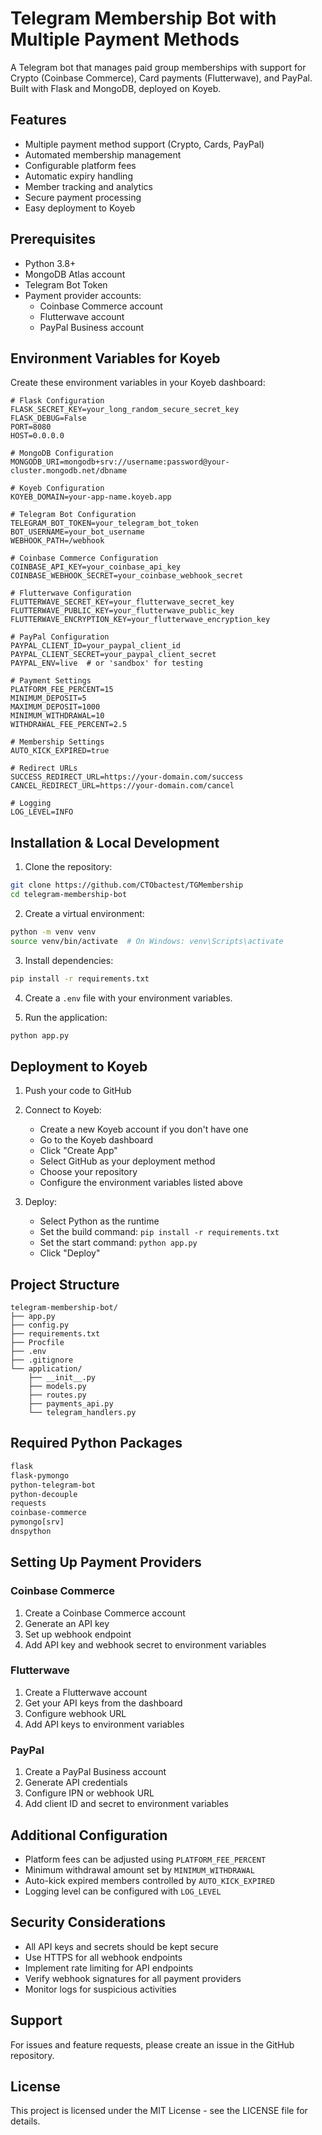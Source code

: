 # Telegram Membership Bot with Multiple Payment Methods

A Telegram bot that manages paid group memberships with support for Crypto (Coinbase Commerce), Card payments (Flutterwave), and PayPal. Built with Flask and MongoDB, deployed on Koyeb.

## Features

- Multiple payment method support (Crypto, Cards, PayPal)
- Automated membership management
- Configurable platform fees
- Automatic expiry handling
- Member tracking and analytics
- Secure payment processing
- Easy deployment to Koyeb

## Prerequisites

- Python 3.8+
- MongoDB Atlas account
- Telegram Bot Token
- Payment provider accounts:
  - Coinbase Commerce account
  - Flutterwave account
  - PayPal Business account

## Environment Variables for Koyeb

Create these environment variables in your Koyeb dashboard:

```env
# Flask Configuration
FLASK_SECRET_KEY=your_long_random_secure_secret_key
FLASK_DEBUG=False
PORT=8080
HOST=0.0.0.0

# MongoDB Configuration
MONGODB_URI=mongodb+srv://username:password@your-cluster.mongodb.net/dbname

# Koyeb Configuration
KOYEB_DOMAIN=your-app-name.koyeb.app

# Telegram Bot Configuration
TELEGRAM_BOT_TOKEN=your_telegram_bot_token
BOT_USERNAME=your_bot_username
WEBHOOK_PATH=/webhook

# Coinbase Commerce Configuration
COINBASE_API_KEY=your_coinbase_api_key
COINBASE_WEBHOOK_SECRET=your_coinbase_webhook_secret

# Flutterwave Configuration
FLUTTERWAVE_SECRET_KEY=your_flutterwave_secret_key
FLUTTERWAVE_PUBLIC_KEY=your_flutterwave_public_key
FLUTTERWAVE_ENCRYPTION_KEY=your_flutterwave_encryption_key

# PayPal Configuration
PAYPAL_CLIENT_ID=your_paypal_client_id
PAYPAL_CLIENT_SECRET=your_paypal_client_secret
PAYPAL_ENV=live  # or 'sandbox' for testing

# Payment Settings
PLATFORM_FEE_PERCENT=15
MINIMUM_DEPOSIT=5
MAXIMUM_DEPOSIT=1000
MINIMUM_WITHDRAWAL=10
WITHDRAWAL_FEE_PERCENT=2.5

# Membership Settings
AUTO_KICK_EXPIRED=true

# Redirect URLs
SUCCESS_REDIRECT_URL=https://your-domain.com/success
CANCEL_REDIRECT_URL=https://your-domain.com/cancel

# Logging
LOG_LEVEL=INFO
```

## Installation & Local Development

1. Clone the repository:
```bash
git clone https://github.com/CTObactest/TGMembership
cd telegram-membership-bot
```

2. Create a virtual environment:
```bash
python -m venv venv
source venv/bin/activate  # On Windows: venv\Scripts\activate
```

3. Install dependencies:
```bash
pip install -r requirements.txt
```

4. Create a `.env` file with your environment variables.

5. Run the application:
```bash
python app.py
```

## Deployment to Koyeb

1. Push your code to GitHub

2. Connect to Koyeb:
   - Create a new Koyeb account if you don't have one
   - Go to the Koyeb dashboard
   - Click "Create App"
   - Select GitHub as your deployment method
   - Choose your repository
   - Configure the environment variables listed above

3. Deploy:
   - Select Python as the runtime
   - Set the build command: `pip install -r requirements.txt`
   - Set the start command: `python app.py`
   - Click "Deploy"

## Project Structure

```
telegram-membership-bot/
├── app.py
├── config.py
├── requirements.txt
├── Procfile
├── .env
├── .gitignore
└── application/
    ├── __init__.py
    ├── models.py
    ├── routes.py
    ├── payments_api.py
    └── telegram_handlers.py
```

## Required Python Packages

```txt
flask
flask-pymongo
python-telegram-bot
python-decouple
requests
coinbase-commerce
pymongo[srv]
dnspython
```

## Setting Up Payment Providers

### Coinbase Commerce
1. Create a Coinbase Commerce account
2. Generate an API key
3. Set up webhook endpoint
4. Add API key and webhook secret to environment variables

### Flutterwave
1. Create a Flutterwave account
2. Get your API keys from the dashboard
3. Configure webhook URL
4. Add API keys to environment variables

### PayPal
1. Create a PayPal Business account
2. Generate API credentials
3. Configure IPN or webhook URL
4. Add client ID and secret to environment variables

## Additional Configuration

- Platform fees can be adjusted using `PLATFORM_FEE_PERCENT`
- Minimum withdrawal amount set by `MINIMUM_WITHDRAWAL`
- Auto-kick expired members controlled by `AUTO_KICK_EXPIRED`
- Logging level can be configured with `LOG_LEVEL`

## Security Considerations

- All API keys and secrets should be kept secure
- Use HTTPS for all webhook endpoints
- Implement rate limiting for API endpoints
- Verify webhook signatures for all payment providers
- Monitor logs for suspicious activities

## Support

For issues and feature requests, please create an issue in the GitHub repository.

## License

This project is licensed under the MIT License - see the LICENSE file for details.

